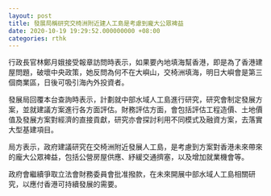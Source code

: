```yaml
---
layout: post
title: 發展局稱研究交椅洲附近建人工島是考慮到龐大公眾裨益
date: 2020-10-19 19:29:52.000000000 +08:00
categories: rthk
---
```


行政長官林鄭月娥接受報章訪問時表示，如果要內地填海幫香港，即是為了香港建屋問題，破壞中央政策，她反問為何不在大嶼山，交椅洲填海，明日大嶼會是第三個商業區，日後可吸引海內外投資者。

發展局回覆本台查詢時表示，計劃就中部水域人工島進行研究，研究會制定發展方案，並就建議方案進行各方面評估。財務評估方面，會包括評估工程造價、土地價值及發展方案對經濟的直接貢獻，研究亦會探討利用不同模式及融資方案，去落實大型基建項目。

局方表示，政府建議研究在交椅洲附近發展人工島，是考慮到方案對香港未來帶來的龐大公眾裨益，包括公營房屋供應、紓緩交通擠塞，以及增加就業機會等。

政府會繼續爭取立法會財務委員會批准撥款，在未來開展中部水域人工島相關研究，以應付香港可持續發展的需要。
